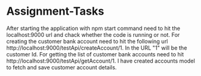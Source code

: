 # Assignment-Tasks
After starting the application with npm start command need to hit the localhost:9000 url and chack whether the code is running or not.
For creating the customer bank account need to hit the following url http://localhost:9000/testApi/createAccount/1. In the URL "1" will be the customer Id.
For getting the list of customer bank accounts need to hit http://localhost:9000/testApi/getAccount/1.
I have created accounts model to fetch and save customer account details.
